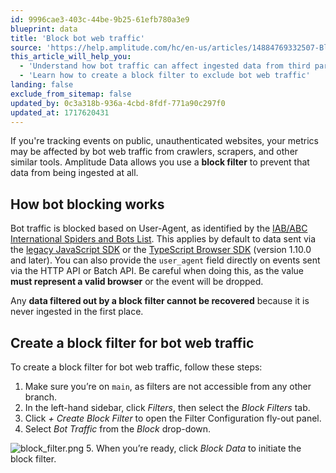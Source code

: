 ```yaml
---
id: 9996cae3-403c-44be-9b25-61efb780a3e9
blueprint: data
title: 'Block bot web traffic'
source: 'https://help.amplitude.com/hc/en-us/articles/14884769332507-Block-bot-web-traffic'
this_article_will_help_you:
  - 'Understand how bot traffic can affect ingested data from third party sites'
  - 'Learn how to create a block filter to exclude bot web traffic'
landing: false
exclude_from_sitemap: false
updated_by: 0c3a318b-936a-4cbd-8fdf-771a90c297f0
updated_at: 1717620431
---
```

If you're tracking events on public, unauthenticated websites, your metrics may be affected by bot web traffic from crawlers, scrapers, and other similar tools. Amplitude Data allows you use a **block filter** to prevent that data from being ingested at all.

## How bot blocking works

Bot traffic is blocked based on User-Agent, as identified by the [IAB/ABC International Spiders and Bots List](https://www.iab.com/guidelines/iab-abc-international-spiders-bots-list/). This applies by default to data sent via the [legacy JavaScript SDK](https://github.com/amplitude/Amplitude-JavaScript) or the [TypeScript Browser SDK](https://github.com/amplitude/Amplitude-TypeScript/tree/main/packages/analytics-browser) (version 1.10.0 and later). You can also provide the `user_agent` field directly on events sent via the HTTP API or Batch API. Be careful when doing this, as the value **must represent a valid browser** or the event will be dropped.

Any **data filtered out by a block filter cannot be recovered** because it is never ingested in the first place.

## Create a block filter for bot web traffic

To create a block filter for bot web traffic, follow these steps:

1. Make sure you’re on `main`, as filters are not accessible from any other branch.
2. In the left-hand sidebar, click *Filters*, then select the *Block Filters* tab.
3. Click *+ Create Block Filter* to open the Filter Configuration fly-out panel.
4. Select *Bot Traffic* from the *Block* drop-down.  
  
![block_filter.png](/output/img/data/block-filter-png.png)
5. When you’re ready, click *Block Data* to initiate the block filter.